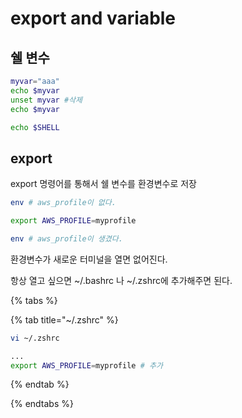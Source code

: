 # export and variable

## 쉘 변수

```bash
myvar="aaa"
echo $myvar
unset myvar #삭제
echo $myvar

echo $SHELL
```

## export

export 명령어를 통해서 쉘 변수를 환경변수로 저장

```bash
env # aws_profile이 없다.

export AWS_PROFILE=myprofile

env # aws_profile이 생겼다.

```

환경변수가 새로운 터미널을 열면 없어진다.

항상 열고 싶으면 ~/.bashrc 나 ~/.zshrc에 추가해주면 된다.

{% tabs %}

{% tab title="~/.zshrc" %}

```bash
vi ~/.zshrc

...
export AWS_PROFILE=myprofile # 추가
```

{% endtab %}

{% endtabs %}

